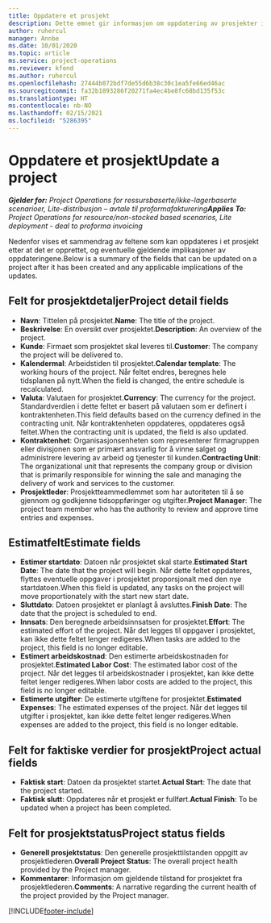 ```yaml
---
title: Oppdatere et prosjekt
description: Dette emnet gir informasjon om oppdatering av prosjekter i Project Operations.
author: ruhercul
manager: Annbe
ms.date: 10/01/2020
ms.topic: article
ms.service: project-operations
ms.reviewer: kfend
ms.author: ruhercul
ms.openlocfilehash: 27444b072bdf7de55d6b38c30c1ea5fe66ed46ac
ms.sourcegitcommit: fa32b1893286f20271fa4ec4be8fc68bd135f53c
ms.translationtype: HT
ms.contentlocale: nb-NO
ms.lasthandoff: 02/15/2021
ms.locfileid: "5286395"
---
```

# <a name="update-a-project"></a><span data-ttu-id="c3911-103">Oppdatere et prosjekt</span><span class="sxs-lookup"><span data-stu-id="c3911-103">Update a project</span></span>

<span data-ttu-id="c3911-104">_**Gjelder for:** Project Operations for ressursbaserte/ikke-lagerbaserte scenarioer, Lite-distribusjon – avtale til proformafakturering_</span><span class="sxs-lookup"><span data-stu-id="c3911-104">_**Applies To:** Project Operations for resource/non-stocked based scenarios, Lite deployment - deal to proforma invoicing_</span></span>

<span data-ttu-id="c3911-105">Nedenfor vises et sammendrag av feltene som kan oppdateres i et prosjekt etter at det er opprettet, og eventuelle gjeldende implikasjoner av oppdateringene.</span><span class="sxs-lookup"><span data-stu-id="c3911-105">Below is a summary of the fields that can be updated on a project after it has been created and any applicable implications of the updates.</span></span>

## <a name="project-detail-fields"></a><span data-ttu-id="c3911-106">Felt for prosjektdetaljer</span><span class="sxs-lookup"><span data-stu-id="c3911-106">Project detail fields</span></span>

- <span data-ttu-id="c3911-107">**Navn**: Tittelen på prosjektet.</span><span class="sxs-lookup"><span data-stu-id="c3911-107">**Name**: The title of the project.</span></span>
- <span data-ttu-id="c3911-108">**Beskrivelse**: En oversikt over prosjektet.</span><span class="sxs-lookup"><span data-stu-id="c3911-108">**Description**: An overview of the project.</span></span>
- <span data-ttu-id="c3911-109">**Kunde**: Firmaet som prosjektet skal leveres til.</span><span class="sxs-lookup"><span data-stu-id="c3911-109">**Customer**: The company the project will be delivered to.</span></span>
- <span data-ttu-id="c3911-110">**Kalendermal**: Arbeidstiden til prosjektet.</span><span class="sxs-lookup"><span data-stu-id="c3911-110">**Calendar template**: The working hours of the project.</span></span> <span data-ttu-id="c3911-111">Når feltet endres, beregnes hele tidsplanen på nytt.</span><span class="sxs-lookup"><span data-stu-id="c3911-111">When the field is changed, the entire schedule is recalculated.</span></span>
- <span data-ttu-id="c3911-112">**Valuta**: Valutaen for prosjektet.</span><span class="sxs-lookup"><span data-stu-id="c3911-112">**Currency**: The currency for the project.</span></span> <span data-ttu-id="c3911-113">Standardverdien i dette feltet er basert på valutaen som er definert i kontraktenheten.</span><span class="sxs-lookup"><span data-stu-id="c3911-113">This field defaults based on the currency defined in the contracting unit.</span></span> <span data-ttu-id="c3911-114">Når kontraktenheten oppdateres, oppdateres også feltet.</span><span class="sxs-lookup"><span data-stu-id="c3911-114">When the contracting unit is updated, the field is also updated.</span></span>
- <span data-ttu-id="c3911-115">**Kontraktenhet**: Organisasjonsenheten som representerer firmagruppen eller divisjonen som er primært ansvarlig for å vinne salget og administrere levering av arbeid og tjenester til kunden.</span><span class="sxs-lookup"><span data-stu-id="c3911-115">**Contracting Unit**: The organizational unit that represents the company group or division that is primarily responsible for winning the sale and managing the delivery of work and services to the customer.</span></span> 
- <span data-ttu-id="c3911-116">**Prosjektleder**: Prosjektteammedlemmet som har autoriteten til å se gjennom og godkjenne tidsoppføringer og utgifter.</span><span class="sxs-lookup"><span data-stu-id="c3911-116">**Project Manager**: The project team member who has the authority to review and approve time entries and expenses.</span></span>

## <a name="estimate-fields"></a><span data-ttu-id="c3911-117">Estimatfelt</span><span class="sxs-lookup"><span data-stu-id="c3911-117">Estimate fields</span></span>

- <span data-ttu-id="c3911-118">**Estimer startdato**: Datoen når prosjektet skal starte.</span><span class="sxs-lookup"><span data-stu-id="c3911-118">**Estimated Start Date**: The date that the project will begin.</span></span> <span data-ttu-id="c3911-119">Når dette feltet oppdateres, flyttes eventuelle oppgaver i prosjektet proporsjonalt med den nye startdatoen.</span><span class="sxs-lookup"><span data-stu-id="c3911-119">When this field is updated, any tasks on the project will move proportionately with the start new start date.</span></span>
- <span data-ttu-id="c3911-120">**Sluttdato**: Datoen prosjektet er planlagt å avsluttes.</span><span class="sxs-lookup"><span data-stu-id="c3911-120">**Finish Date**: The date that the project is scheduled to end.</span></span>
- <span data-ttu-id="c3911-121">**Innsats**: Den beregnede arbeidsinnsatsen for prosjektet.</span><span class="sxs-lookup"><span data-stu-id="c3911-121">**Effort**: The estimated effort of the project.</span></span> <span data-ttu-id="c3911-122">Når det legges til oppgaver i prosjektet, kan ikke dette feltet lenger redigeres.</span><span class="sxs-lookup"><span data-stu-id="c3911-122">When tasks are added to the project, this field is no longer editable.</span></span>
- <span data-ttu-id="c3911-123">**Estimert arbeidskostnad**: Den estimerte arbeidskostnaden for prosjektet.</span><span class="sxs-lookup"><span data-stu-id="c3911-123">**Estimated Labor Cost**: The estimated labor cost of the project.</span></span> <span data-ttu-id="c3911-124">Når det legges til arbeidskostnader i prosjektet, kan ikke dette feltet lenger redigeres.</span><span class="sxs-lookup"><span data-stu-id="c3911-124">When labor costs are added to the project, this field is no longer editable.</span></span>
- <span data-ttu-id="c3911-125">**Estimerte utgifter**: De estimerte utgiftene for prosjektet.</span><span class="sxs-lookup"><span data-stu-id="c3911-125">**Estimated Expenses**: The estimated expenses of the project.</span></span> <span data-ttu-id="c3911-126">Når det legges til utgifter i prosjektet, kan ikke dette feltet lenger redigeres.</span><span class="sxs-lookup"><span data-stu-id="c3911-126">When expenses are added to the project, this field is no longer editable.</span></span>

## <a name="project-actual-fields"></a><span data-ttu-id="c3911-127">Felt for faktiske verdier for prosjekt</span><span class="sxs-lookup"><span data-stu-id="c3911-127">Project actual fields</span></span>
- <span data-ttu-id="c3911-128">**Faktisk start**: Datoen da prosjektet startet.</span><span class="sxs-lookup"><span data-stu-id="c3911-128">**Actual Start**: The date that the project started.</span></span>
- <span data-ttu-id="c3911-129">**Faktisk slutt**: Oppdateres når et prosjekt er fullført.</span><span class="sxs-lookup"><span data-stu-id="c3911-129">**Actual Finish**: To be updated when a project has been completed.</span></span>

## <a name="project-status-fields"></a><span data-ttu-id="c3911-130">Felt for prosjektstatus</span><span class="sxs-lookup"><span data-stu-id="c3911-130">Project status fields</span></span>

- <span data-ttu-id="c3911-131">**Generell prosjektstatus**: Den generelle prosjekttilstanden oppgitt av prosjektlederen.</span><span class="sxs-lookup"><span data-stu-id="c3911-131">**Overall Project Status**: The overall project health provided by the Project manager.</span></span>
- <span data-ttu-id="c3911-132">**Kommentarer**: Informasjon om gjeldende tilstand for prosjektet fra prosjektlederen.</span><span class="sxs-lookup"><span data-stu-id="c3911-132">**Comments**: A narrative regarding the current health of the project provided by the Project manager.</span></span>



[!INCLUDE[footer-include](../includes/footer-banner.md)]